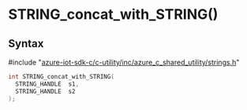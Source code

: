 # STRING_concat_with_STRING()

## Syntax

\#include "[azure-iot-sdk-c/c-utility/inc/azure_c_shared_utility/strings.h](../iot-c-ref-strings-h.md)"  
```C
int STRING_concat_with_STRING(
  STRING_HANDLE  s1,
  STRING_HANDLE  s2
);
```

